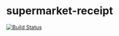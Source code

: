 # supermarket-receipt


[![Build Status](https://travis-ci.com/ed237/supermarket-receipt.svg?branch=master)](https://travis-ci.com/ed237/supermarket-receipt)